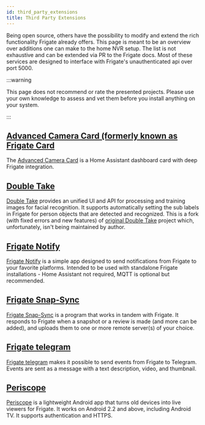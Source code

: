 ```yaml
---
id: third_party_extensions
title: Third Party Extensions
---
```


Being open source, others have the possibility to modify and extend the rich functionality Frigate already offers.
This page is meant to be an overview over additions one can make to the home NVR setup. The list is not exhaustive and can be extended via PR to the Frigate docs. Most of these services are designed to interface with Frigate's unauthenticated api over port 5000.

:::warning

This page does not recommend or rate the presented projects.
Please use your own knowledge to assess and vet them before you install anything on your system.

:::

## [Advanced Camera Card (formerly known as Frigate Card](https://card.camera/#/README)

The [Advanced Camera Card](https://card.camera/#/README) is a Home Assistant dashboard card with deep Frigate integration.

## [Double Take](https://github.com/skrashevich/double-take)

[Double Take](https://github.com/skrashevich/double-take) provides an unified UI and API for processing and training images for facial recognition.
It supports automatically setting the sub labels in Frigate for person objects that are detected and recognized.
This is a fork (with fixed errors and new features) of [original Double Take](https://github.com/jakowenko/double-take) project which, unfortunately, isn't being maintained by author.

## [Frigate Notify](https://github.com/0x2142/frigate-notify)

[Frigate Notify](https://github.com/0x2142/frigate-notify) is a simple app designed to send notifications from Frigate to your favorite platforms. Intended to be used with standalone Frigate installations - Home Assistant not required, MQTT is optional but recommended.

## [Frigate Snap-Sync](https://github.com/thequantumphysicist/frigate-snap-sync/)

[Frigate Snap-Sync](https://github.com/thequantumphysicist/frigate-snap-sync/) is a program that works in tandem with Frigate. It responds to Frigate when a snapshot or a review is made (and more can be added), and uploads them to one or more remote server(s) of your choice.

## [Frigate telegram](https://github.com/OldTyT/frigate-telegram)

[Frigate telegram](https://github.com/OldTyT/frigate-telegram) makes it possible to send events from Frigate to Telegram. Events are sent as a message with a text description, video, and thumbnail.

## [Periscope](https://github.com/maksz42/periscope)

[Periscope](https://github.com/maksz42/periscope) is a lightweight Android app that turns old devices into live viewers for Frigate. It works on Android 2.2 and above, including Android TV. It supports authentication and HTTPS.

